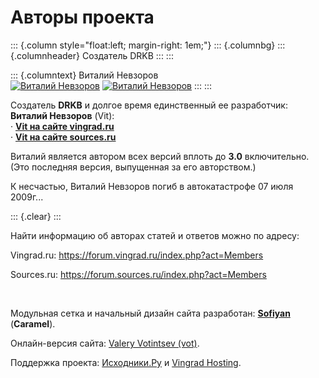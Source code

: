 Авторы проекта
==============

::: {.column style="float:left; margin-right: 1em;"}
::: {.columnbg}
::: {.columnheader}
Создатель DRKB
:::
:::

::: {.columntext}
Виталий Невзоров\
[![Виталий
Невзоров](/img/Vit_src.jpg)](https://forum.sources.ru/index.php?showuser=4453 "Виталий Невзоров на sources.ru")
[![Виталий
Невзоров](/img/vit.jpg)](https://forum.vingrad.ru/index.php?showuser=10 "Виталий Невзоров на vingrad.ru")
:::
:::

Создатель **DRKB** и долгое время единственный ее разработчик: **Виталий
Невзоров** (Vit):\
· **[Vit на сайте
vingrad.ru](https://forum.vingrad.ru/index.php?showuser=10 "Vit на сайте vingrad.ru")**\
· **[Vit на сайте
sources.ru](https://forum.sources.ru/index.php?showuser=4453 "Vit на сайте sources.ru")**

Виталий является автором всех версий вплоть до **3.0** включительно.
(Это последняя версия, выпущенная за его авторством.)

К несчастью, Виталий Невзоров погиб в автокатастрофе 07 июля 2009г\...

::: {.clear}
:::

Найти информацию об авторах статей и ответов можно по адресу:

Vingrad.ru: <https://forum.vingrad.ru/index.php?act=Members>

Sourсes.ru: <https://forum.sources.ru/index.php?act=Members>

 

Модульная сетка и начальный дизайн сайта разработан:
**[Sofiyan](https://www.colorcat.ru/ "Sofiyan (Caramel)")**
(**Caramel**).

Онлайн-версия сайта: [Valery Votintsev
(vot)](https://forum.sources.ru/index.php?showuser=2 "Valery Votintsev (vot)").

Поддержка проекта:
[Исходники.Ру](https://forum.sources.ru/ "Исходники.ру") и [Vingrad
Hosting](https://hosting.vingrad.ru/ "Vingrad Hosting").
